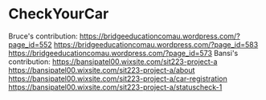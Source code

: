 # CheckYourCar
Bruce's contribution: 
https://bridgeeducationcomau.wordpress.com/?page_id=552
https://bridgeeducationcomau.wordpress.com/?page_id=583
https://bridgeeducationcomau.wordpress.com/?page_id=573
Bansi's contribution:
https://bansipatel00.wixsite.com/sit223-project-a
https://bansipatel00.wixsite.com/sit223-project-a/about
https://bansipatel00.wixsite.com/sit223-project-a/car-registration
https://bansipatel00.wixsite.com/sit223-project-a/statuscheck-1
